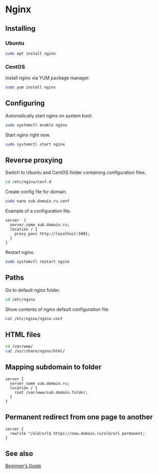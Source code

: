 # Nginx

## Installing

### Ubuntu

```sh
sudo apt install nginx
```

### CentOS

Install nginx via YUM package manager.

```sh
sudo yum install nginx
```

## Configuring

Automatically start nginx on system boot.

```sh
sudo systemctl enable nginx
```

Start nginx right now.

```sh
sudo systemctl start nginx
```

## Reverse proxying

Switch to Ubuntu and CentOS folder containing configuration files.

```sh
cd /etc/nginx/conf.d
```

Create config file for domain.

```sh
sudo nano sub.domain.ru.conf
```

Example of a configuration file.

```text
server  {
  server_name sub.domain.ru;
  location / {
    proxy_pass http://localhost:5001;
  }
}
```

Restart nginx.

```sh
sudo systemctl restart nginx
```

## Paths

Go to default nginx folder.

```sh
cd /etc/nginx
```

Show contents of nginx default configuration file.

```sh
cat /etc/nginx/nginx.conf
```

## HTML files

```sh
cd /var/www/
cat /usr/share/nginx/html/
```

## Mapping subdomain to folder

```text
server {
  server_name sub.domain.ru;
  location / {
    root /var/www/sub.domain.folder;
  }
}
```

## Permanent redirect from one page to another

```text
server {
  rewrite ^/old/url$ https://new.domain.ru/old/url permanent;
}

```

## See also

[Beginner’s Guide](http://nginx.org/en/docs/beginners_guide.html)
